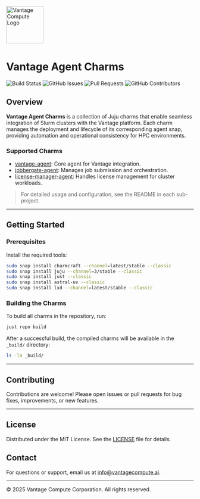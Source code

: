 

<a href="https://www.vantagecompute.ai/">
  <img src="https://vantage-compute-public-assets.s3.us-east-1.amazonaws.com/branding/vantage-logo-text-black-horz.png" alt="Vantage Compute Logo" width="100" style="margin-bottom: 0.5em;"/>
</a>

# Vantage Agent Charms

![Build Status](https://img.shields.io/github/actions/workflow/status/vantagecompute/vantage-agent-charms/test.yaml?branch=main&label=build&logo=github&style=plastic)
![GitHub Issues](https://img.shields.io/github/issues/vantagecompute/vantage-agent-charms?label=issues&logo=github&style=plastic)
![Pull Requests](https://img.shields.io/github/issues-pr/vantagecompute/vantage-agent-charms?label=pull-requests&logo=github&style=plastic)
![GitHub Contributors](https://img.shields.io/github/contributors/vantagecompute/vantage-agent-charms?logo=github&style=plastic)

## Overview

**Vantage Agent Charms** is a collection of Juju charms that enable seamless integration of Slurm clusters with the Vantage platform. Each charm manages the deployment and lifecycle of its corresponding agent snap, providing automation and operational consistency for HPC environments.

### Supported Charms

- [vantage-agent](vantage-agent/README.md): Core agent for Vantage integration.
- [jobbergate-agent](jobbergate-agent/README.md): Manages job submission and orchestration.
- [license-manager-agent](license-manager-agent/README.md): Handles license management for cluster workloads.

> For detailed usage and configuration, see the README in each sub-project.

---

## Getting Started

### Prerequisites

Install the required tools:

```bash
sudo snap install charmcraft --channel=latest/stable --classic
sudo snap install juju --channel=3/stable --classic
sudo snap install just --classic
sudo snap install astral-uv --classic
sudo snap install lxd --channel=latest/stable --classic
```

### Building the Charms

To build all charms in the repository, run:

```bash
just repo build
```

After a successful build, the compiled charms will be available in the `_build/` directory:

```bash
ls -la _build/
```

---

## Contributing

Contributions are welcome! Please open issues or pull requests for bug fixes, improvements, or new features.

---

## License

Distributed under the MIT License. See the [LICENSE](./LICENSE) file for details.

## Contact

For questions or support, email us at [info@vantagecompute.ai](mailto:info@vantagecompute.ai).

---

© 2025 Vantage Compute Corporation. All rights reserved.
